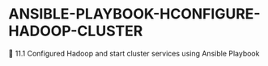 # ANSIBLE-PLAYBOOK-HCONFIGURE-HADOOP-CLUSTER
🔰 11.1 Configured Hadoop and start cluster services using Ansible Playbook
